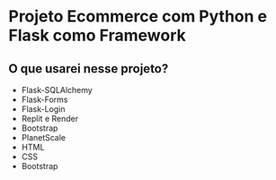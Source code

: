 # Projeto Ecommerce com Python e Flask como Framework
## O que usarei nesse projeto?
- Flask-SQLAlchemy
- Flask-Forms
- Flask-Login
- Replit e Render
- Bootstrap
- PlanetScale
- HTML
- CSS
- Bootstrap

